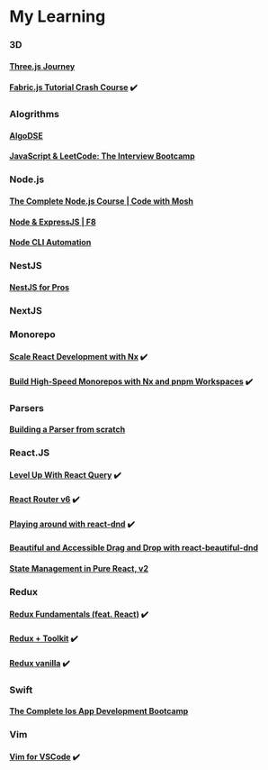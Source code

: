 # My Learning

### 3D
#### [Three.js Journey](https://github.com/DungGramer/learning/tree/3d/three.js-journey)

#### [Fabric.js Tutorial Crash Course](https://github.com/DungGramer/learning/tree/3d/fabric.js-tutorial-crash-course) ✔️


### Alogrithms
#### [AlgoDSE](https://github.com/DungGramer/learning/tree/AlgoDSE)
#### [JavaScript & LeetCode: The Interview Bootcamp](https://github.com/DungGramer/learning/tree/LeetCode_JS)

### Node.js
#### [The Complete Node.js Course | Code with Mosh](https://github.com/DungGramer/learning/tree/learn-node/code-with-mosh)
#### [Node & ExpressJS | F8](https://github.com/DungGramer/learning/tree/learn-node/f8)
#### [Node CLI Automation](https://github.com/DungGramer/learning/tree/node-cli-automation)

### NestJS
#### [NestJS for Pros](https://github.com/DungGramer/learning/tree/nestjs-for-pros)

### NextJS


### Monorepo
#### [Scale React Development with Nx](https://github.com/DungGramer/learning/tree/monorepo/scale-react-development-with-nx) ✔️
#### [Build High-Speed Monorepos with Nx and pnpm Workspaces](https://github.com/DungGramer/learning/tree/monorepo/build-high-speed-monorepos-with-nx-and-pnpm-workspaces) ✔️

### Parsers
#### [Building a Parser from scratch](https://github.com/DungGramer/learning/tree/Building_a_Parser_from_scratch)

### React.JS
#### [Level Up With React Query](https://github.com/DungGramer/learning/tree/react.js/level-up-with-react-query) ✔️
#### [React Router v6](https://github.com/DungGramer/learning/tree/react.js/react-router-v6) ✔️

#### [Playing around with react-dnd](https://github.com/DungGramer/learning/tree/react.js/playing-around-with-react-dnd) ✔️

#### [Beautiful and Accessible Drag and Drop with react-beautiful-dnd](https://github.com/DungGramer/learning/tree/react.js/beautiful-and-accessible-drag-and-drop-with-react-beautiful-dnd)

#### [State Management in Pure React, v2](https://github.com/DungGramer/learning/tree/State_Management_in_Pure_React)  

### Redux
#### [Redux Fundamentals (feat. React)](https://github.com/DungGramer/learning/tree/redux_fundamentals) ✔️
#### [Redux + Toolkit](https://github.com/DungGramer/learning/tree/learn-redux/todo-app-redux) ✔️
#### [Redux vanilla](https://github.com/DungGramer/learning/tree/learn-redux/redux-pure-js) ✔️

### Swift
#### [The Complete Ios App Development Bootcamp](https://github.com/DungGramer/learning/tree/swift/the-complete-ios-app-development-bootcamp)


### Vim
#### [Vim for VSCode](https://github.com/DungGramer/learning/tree/vim_for_vscode) ✔️
